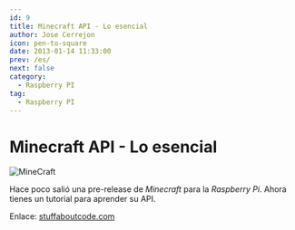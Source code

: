 ```yaml
---
id: 9
title: Minecraft API - Lo esencial
author: Jose Cerrejon
icon: pen-to-square
date: 2013-01-14 11:33:00
prev: /es/
next: false
category:
  - Raspberry PI
tag:
  - Raspberry PI
---
```


# Minecraft API - Lo esencial

![MineCraft](/images/minecraft.jpg)

Hace poco salió una pre-release de *Minecraft* para la *Raspberry Pi*. Ahora tienes un tutorial para aprender su API.

Enlace: [stuffaboutcode.com](http://www.stuffaboutcode.com/2013/01/raspberry-pi-minecraft-api-basics.html)